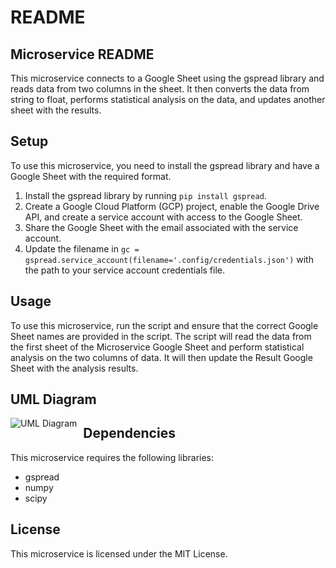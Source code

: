 # README

## Microservice README
This microservice connects to a Google Sheet using the gspread library and reads data from two columns in the sheet. It then converts the data from string to float, performs statistical analysis on the data, and updates another sheet with the results.

## Setup
To use this microservice, you need to install the gspread library and have a Google Sheet with the required format.

1. Install the gspread library by running `pip install gspread`.
2. Create a Google Cloud Platform (GCP) project, enable the Google Drive API, and create a service account with access to the Google Sheet.
3. Share the Google Sheet with the email associated with the service account.
4. Update the filename in `gc = gspread.service_account(filename='.config/credentials.json')` with the path to your service account credentials file.

## Usage
To use this microservice, run the script and ensure that the correct Google Sheet names are provided in the script. The script will read the data from the first sheet of the Microservice Google Sheet and perform statistical analysis on the two columns of data. It will then update the Result Google Sheet with the analysis results.

## UML Diagram
<img src="[https://github.com/nelkalm/correlateit_st/blob/master/MicroserviceUML.png](https://raw.githubusercontent.com/nelkalm/CorrelateItMicroservice/main/MicroserviceUML.png)"
     alt="UML Diagram"
     style="float: left; margin-right: 10px;" />

## Dependencies
This microservice requires the following libraries:

- gspread
- numpy
- scipy

## License
This microservice is licensed under the MIT License.
